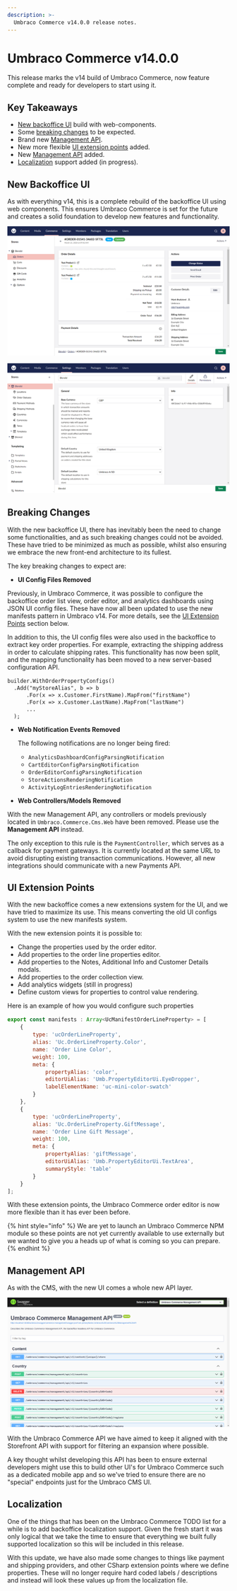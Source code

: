```yaml
---
description: >-
  Umbraco Commerce v14.0.0 release notes.
---
```


# Umbraco Commerce v14.0.0

This release marks the v14 build of Umbraco Commerce, now feature complete and ready for developers to start using it.

## Key Takeaways

* [New backoffice UI](#new-backoffice-ui) build with web-components.
* Some [breaking changes](#breaking-changes) to be expected.
* Brand new [Management API](#management-api).
* New more flexible [UI extension points](#ui-extension-points) added.
* New [Management API](#management-api) added.
* [Localization](#localization) support added (in progress).

## New Backoffice UI

As with everything v14, this is a complete rebuild of the backoffice UI using web components. This ensures Umbraco Commerce is set for the future and creates a solid foundation to develop new features and functionality.

![Umbraco Commerce v14 Order Editor](../media/v14/order-editor.png)

![Umbraco Commerce v14 Settings Section](../media/v14/store-settings.png)

## Breaking Changes

With the new backoffice UI, there has inevitably been the need to change some functionalities, and as such breaking changes could not be avoided. These have tried to be minimized as much as possible, whilst also ensuring we embrace the new front-end architecture to its fullest.

The key breaking changes to expect are:

* **UI Config Files Removed**

Previously, in Umbraco Commerce, it was possible to configure the backoffice order list view, order editor, and analytics dashboards using JSON UI config files. These have now all been updated to use the new manifests pattern in Umbraco v14. For more details, see the [UI Extension Points](#ui-extension-points) section below.

In addition to this, the UI config files were also used in the backoffice to extract key order properties. For example, extracting the shipping address in order to calculate shipping rates. This functionality has now been split, and the  mapping functionality has been moved to a new server-based configuration API.

  ```
  builder.WithOrderPropertyConfigs()
    .Add("myStoreAlias", b => b
        .For(x => x.Customer.FirstName).MapFrom("firstName")
        .For(x => x.Customer.LastName).MapFrom("lastName")
        ...
    );
  ```

* **Web Notification Events Removed**

  The following notifications are no longer being fired:

  * `AnalyticsDashboardConfigParsingNotification`
  * `CartEditorConfigParsingNotification`
  * `OrderEditorConfigParsingNotification`
  * `StoreActionsRenderingNotification`
  * `ActivityLogEntriesRenderingNotification`

* **Web Controllers/Models Removed**

 With the new Management API, any controllers or models previously located in `Umbraco.Commerce.Cms.Web` have been removed. Please use the **Management API** instead.

The only exception to this rule is the `PaymentController`, which serves as a callback for payment gateways. It is currently located at the same URL to avoid disrupting existing transaction communications. However, all new integrations should communicate with a new Payments API.

## UI Extension Points

With the new backoffice comes a new extensions system for the UI, and we have tried to maximize its use. This means converting the old UI configs system to use the new manifests system.

With the new extension points it is possible to:

* Change the properties used by the order editor.
* Add properties to the order line properties editor.
* Add properties to the Notes, Additional Info and Customer Details modals.
* Add properties to the order collection view.
* Add analytics widgets (still in progress)
* Define custom views for properties to control value rendering.

Here is an example of how you would configure such properties

```javascript
export const manifests : Array<UcManifestOrderLineProperty> = [
    {
        type: 'ucOrderLineProperty',
        alias: 'Uc.OrderLineProperty.Color',
        name: 'Order Line Color',
        weight: 100,
        meta: {
            propertyAlias: 'color',
            editorUiAlias: 'Umb.PropertyEditorUi.EyeDropper',
            labelElementName: 'uc-mini-color-swatch'
        }
    },
    {
        type: 'ucOrderLineProperty',
        alias: 'Uc.OrderLineProperty.GiftMessage',
        name: 'Order Line Gift Message',
        weight: 100,
        meta: {
            propertyAlias: 'giftMessage',
            editorUiAlias: 'Umb.PropertyEditorUi.TextArea',
            summaryStyle: 'table'
        }
    }
];
```

With these extension points, the Umbraco Commerce order editor is now more flexible than it has ever been before.

{% hint style="info" %}
We are yet to launch an Umbraco Commerce NPM module so these points are not yet currently available to use externally but we wanted to give you a heads up of what is coming so you can prepare.
{% endhint %}

## Management API

As with the CMS, with the new UI comes a whole new API layer.

![Umbraco Commerce Management API](../media/v14/management-api.png)

With the Umbraco Commerce API we have aimed to keep it aligned with the Storefront API with support for filtering an expansion where possible.

A key thought whilst developing this API has been to ensure external developers might use this to build other UI's for Umbraco Commerce such as a dedicated mobile app and so we've tried to ensure there are no "special" endpoints just for the Umbraco CMS UI.

## Localization

One of the things that has been on the Umbraco Commerce TODO list for a while is to add backoffice localization support. Given the fresh start it was only logical that we take the time to ensure that everything we built fully supported localization so this will be included in this release.

With this update, we have also made some changes to things like payment and shipping providers, and other CSharp extension points where we define properties. These will no longer require hard coded labels / descriptions and instead will look these values up from the localization file.
